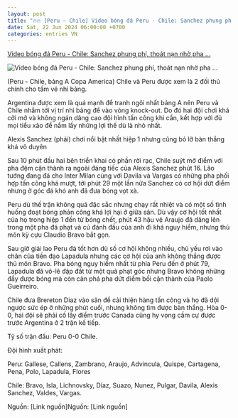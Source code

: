 ```yaml
---
layout: post
title: "🔥🔥 [Peru – Chile] Video bóng đá Peru - Chile: Sanchez phung phí, thoát nạn nhờ pha ..."
date: Sat, 22 Jun 2024 06:00:00 +0700
categories: entries VN
---
```

[Video bóng đá Peru - Chile: Sanchez phung phí, thoát nạn nhờ pha ...](https://www.24h.com.vn/bong-da/video-bong-da-peru-chile-dien-bien-mau-lua-sanchez-vo-duyen-copa-america-h1-c48a1578886.html)

![Video bóng đá Peru - Chile: Sanchez phung phí, thoát nạn nhờ pha ...](https://cdn.24h.com.vn/upload/2-2024/images/2024-06-22/gettyimages-2158662747-612x612-495-1719017933-254-width740height495-auto-crop-watermark.jpg)

(Peru - Chile, bảng A Copa America) Chile và Peru được xem là 2 đối thủ chính cho tấm vé nhì bảng.

Argentina được xem là quá mạnh để tranh ngôi nhất bảng A nên Peru và Chile nhắm tới vị trí nhì bảng để vào vòng knock-out. Do đó hai đội chơi khá cởi mở và không ngán dâng cao đội hình tấn công khi cần, kết hợp với đủ mọi tiểu xảo để nắm lấy những lợi thế dù là nhỏ nhất.

Alexis Sanchez (phải) chơi nổi bật nhất hiệp 1 nhưng cũng bỏ lỡ bàn thắng khá vô duyên

Sau 10 phút đầu hai bên triển khai có phần rời rạc, Chile suýt mở điểm với pha đệm cận thành ra ngoài đáng tiếc của Alexis Sanchez phút 16. Lão tướng đang đá cho Inter Milan cùng với Davila và Vargas có những pha phối hợp tấn công khá mượt, tới phút 29 một lần nữa Sanchez có cơ hội dứt điểm nhưng ở góc đá khó anh đã đưa bóng vọt xà.

Peru dù thế trận không quá đặc sắc nhưng chạy rất nhiệt và có một số tình huống đoạt bóng phản công khá lợi hại ở giữa sân. Dù vậy cơ hội tốt nhất của họ trong hiệp 1 đến từ bóng chết, phút 43 hậu vệ Araujo đã dâng lên trong một pha đá phạt và cú đánh đầu của anh đi khá nguy hiểm, nhưng thủ môn kỳ cựu Claudio Bravo bắt gọn.

Sau giờ giải lao Peru đá tốt hơn dù số cơ hội không nhiều, chủ yếu rơi vào chân của tiền đạo Lapadula nhưng các cơ hội của anh không thắng được thủ môn Bravo. Pha bóng nguy hiểm nhất từ phía Peru đến ở phút 79, Lapadula đã vô-lê đập đất từ một quả phạt góc nhưng Bravo không những đẩy được bóng mà còn cản phá pha dứt điểm bồi cận thành của Paolo Gueirreiro.

Chile đưa Brereton Diaz vào sân để cải thiện hàng tấn công và họ đã dội ngược sức ép ở những phút cuối, nhưng không tìm được bàn thắng. Hòa 0-0, hai đội sẽ phải cố lấy điểm trước Canada cũng hy vọng cầm cự được trước Argentina ở 2 trận kế tiếp.

Tỷ số trận đấu: Peru 0-0 Chile.

Đội hình xuất phát:

Peru: Gallese, Callens, Zambrano, Araujo, Advincula, Quispe, Cartagena, Pena, Polo, Lapadula, Flores

Chile: Bravo, Isla, Lichnovsky, Diaz, Suazo, Nunez, Pulgar, Davila, Alexis Sanchez, Valdes, Vargas.

Nguồn: [Link nguồn]Nguồn: [Link nguồn]

